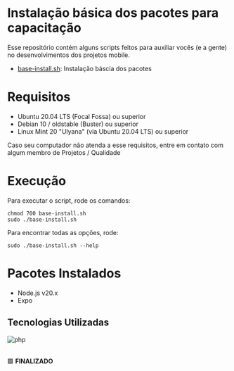 # Instalação básica dos pacotes para capacitação

Esse repositório contém alguns scripts feitos para auxiliar vocês (e a gente) no desenvolvimentos dos projetos mobile.
 - [base-install.sh](#Execução): Instalação báscia dos pacotes

# Requisitos
 - Ubuntu 20.04 LTS (Focal Fossa) ou superior
 - Debian 10 / oldstable (Buster) ou superior
 - Linux Mint 20 "Ulyana" (via Ubuntu 20.04 LTS) ou superior

Caso seu computador não atenda a esse requisitos, entre em contato com algum membro de Projetos / Qualidade

# Execução
Para executar o script, rode os comandos:
```
chmod 700 base-install.sh
sudo ./base-install.sh
```

Para encontrar todas as opções, rode:
```
sudo ./base-install.sh --help
```
# Pacotes Instalados
 - Node.js v20.x
 - Expo

## Tecnologias Utilizadas
<div style="display: inline_block">
  <img align="center" alt="php" src="https://img.shields.io/badge/Shell_Script-121011?style=for-the-badge&logo=gnu-bash&logoColor=white"/>
</div>

<br />

🟩 **FINALIZADO**
